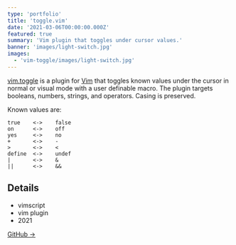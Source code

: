 ```yaml
---
type: 'portfolio'
title: 'toggle.vim'
date: '2021-03-06T00:00:00.000Z'
featured: true
summary: 'Vim plugin that toggles under cursor values.'
banner: 'images/light-switch.jpg'
images:
  - 'vim-toggle/images/light-switch.jpg'
---
```


[vim.toggle](https://github.com/ryantoddgarza/vim-toggle) is a plugin for [Vim](https://www.vim.org/) that toggles known values under the cursor in normal or visual mode with a user definable macro. The plugin targets booleans, numbers, strings, and operators. Casing is preserved.

Known values are:

```
true    <->    false
on      <->    off
yes     <->    no
+       <->    -
>       <->    <
define  <->    undef
|       <->    &
||      <->    &&
```

## Details

<article class="tech-card">

- vimscript
- vim plugin
- 2021

[GitHub →](https://github.com/ryantoddgarza/vim-toggle)

</article>
